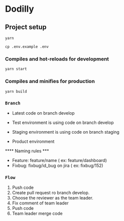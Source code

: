 # Dodilly

## Project setup
```
yarn
```

```
cp .env.example .env
```

### Compiles and hot-reloads for development

```
yarn start
```

### Compiles and minifies for production
```
yarn build
```

### `Branch`
- Latest code on branch develop

- Test environment is using code on branch develop

- Staging environment is using code on branch staging

- Product environment 

**** Naming rules ***
 - Feature: feature/name ( ex: feature/dashboard)
 - Fixbug: fixbug/id_bug on jira ( ex: fixbug/152)

### `Flow`
1. Push code
2. Create pull request ro branch develop.
3. Choose the reviewer as the team leader.
4. Fix comment of team leader
5. Push code
6. Team leader merge code
